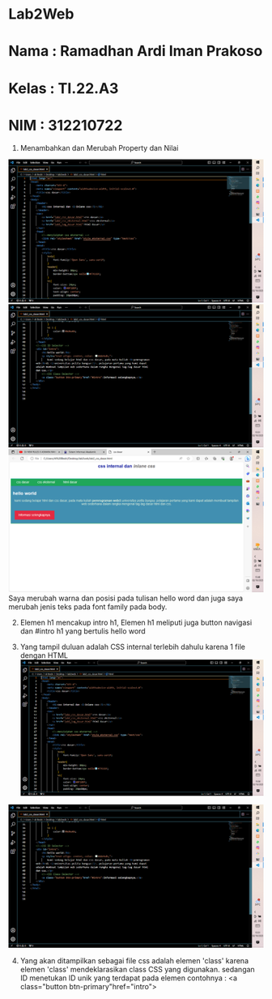 # Lab2Web
# Nama  : Ramadhan Ardi Iman Prakoso
# Kelas : TI.22.A3
# NIM   : 312210722
1. Menambahkan dan Merubah Property dan Nilai 
<img src="img/1.png">
<img src="img/2.png">
<img src="img/3.png">
Saya merubah warna dan posisi pada tulisan hello word dan juga saya merubah jenis teks pada font family pada body.

2. Elemen h1 mencakup intro h1, Elemen h1 meliputi juga button navigasi dan #intro h1 yang bertulis hello word

3. Yang tampil duluan adalah CSS internal terlebih dahulu karena 1 file  dengan HTML<img src="img/1.png">
<img src="img/2.png">

4. Yang akan ditampilkan sebagai file css adalah elemen 'class' karena elemen 'class' mendeklarasikan class CSS yang digunakan. sedangan ID menetukan ID unik yang terdapat pada elemen contohnya : <a class="button btn-primary"href="intro">
